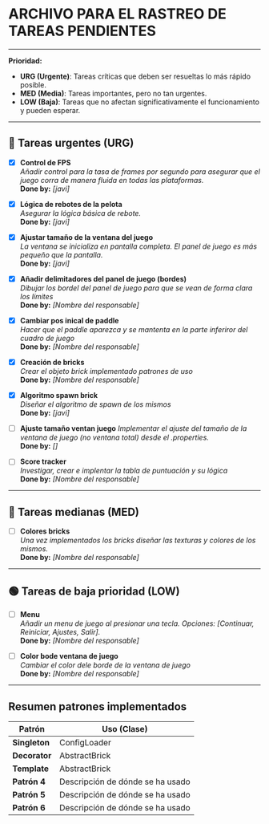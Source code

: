 # ARCHIVO PARA EL RASTREO DE TAREAS PENDIENTES

---

**Prioridad:**
- **URG (Urgente)**: Tareas críticas que deben ser resueltas lo más rápido posible.
- **MED (Media)**: Tareas importantes, pero no tan urgentes.
- **LOW (Baja)**: Tareas que no afectan significativamente el funcionamiento y pueden esperar.

---

## 🛑 Tareas urgentes (URG)

- [x] **Control de FPS**  
  *Añadir control para la tasa de frames por segundo para asegurar que el juego corra de manera fluida en todas las plataformas.*  
  **Done by:** _[javi]_


- [x] **Lógica de rebotes de la pelota**  
  *Asegurar la lógica básica de rebote.*  
  **Done by:** _[javi]_


- [x] **Ajustar tamaño de la ventana del juego**  
  *La ventana se inicializa en pantalla completa. El panel de juego es más pequeño que la pantalla.*  
  **Done by:** _[javi]_


- [x] **Añadir delimitadores del panel de juego (bordes)**  
  *Dibujar los bordel del panel de juego para que se vean de forma clara los límites*  
  **Done by:** _[Nombre del responsable]_


- [x] **Cambiar pos inical de paddle**  
  *Hacer que el paddle aparezca y se mantenta en la parte inferiror del cuadro de juego*  
  **Done by:** _[Nombre del responsable]_


- [x] **Creación de bricks**  
  *Crear el objeto brick implementado patrones de uso*  
  **Done by:** _[Nombre del responsable]_


- [x] **Algoritmo spawn brick**  
  *Diseñar el algoritmo de spawn de los mismos*  
  **Done by:** _[javi]_


- [ ] **Ajuste tamaño ventan juego**
  *Implementar el ajuste del tamaño de la ventana de juego (no ventana total) desde el .properties.*  
  **Done by:** _[]_


- [ ] **Score tracker**  
  *Investigar, crear e implentar la tabla de puntuación y su lógica*  
  **Done by:** _[Nombre del responsable]_

---

## 🔶 Tareas medianas (MED)
- [ ] **Colores bricks**  
  *Una vez implementados los bricks diseñar las texturas y colores de los mismos.*  
  **Done by:** _[Nombre del responsable]_

---

## 🟢 Tareas de baja prioridad (LOW)
- [ ] **Menu**  
  *Añadir un menu de juego al presionar una tecla. Opciones: [Continuar, Reiniciar, Ajustes, Salir].*  
  **Done by:** _[Nombre del responsable]_


- [ ] **Color bode ventana de juego**  
  *Cambiar el color dele borde de la ventana de juego*  
  **Done by:** _[Nombre del responsable]_

---

## Resumen patrones implementados

| **Patrón**    | **Uso (Clase)**                  |
|---------------|----------------------------------|
| **Singleton** | ConfigLoader                     |
| **Decorator** | AbstractBrick                    |
| **Template**  | AbstractBrick                    |
| **Patrón 4**  | Descripción de dónde se ha usado |
| **Patrón 5**  | Descripción de dónde se ha usado |
| **Patrón 6**  | Descripción de dónde se ha usado |
